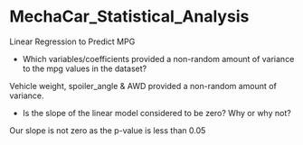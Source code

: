 # MechaCar_Statistical_Analysis

Linear Regression to Predict MPG
- Which variables/coefficients provided a non-random amount of variance to the mpg values in the dataset?

Vehicle weight, spoiler_angle & AWD provided a non-random amount of variance. 

- Is the slope of the linear model considered to be zero? Why or why not?

Our slope is not zero as the p-value is less than 0.05
